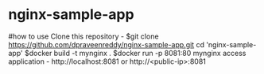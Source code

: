 # nginx-sample-app

#how to use
Clone this repository - $git clone https://github.com/dpraveenreddy/nginx-sample-app.git
cd 'nginx-sample-app'
$docker build -t mynginx .
$docker run -p 8081:80 mynginx
access application - http://localhost:8081 or http://\<public-ip\>:8081

